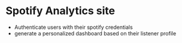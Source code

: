 # Spotify Analytics site

- Authenticate users with their spotify credentials
- generate a personalized dashboard based on their listener profile